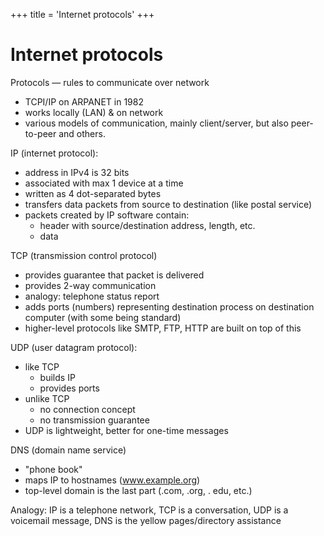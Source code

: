 +++
title = 'Internet protocols'
+++
# Internet protocols
Protocols — rules to communicate over network

- TCPI/IP on ARPANET in 1982
- works locally (LAN) & on network
- various models of communication, mainly client/server, but also peer-to-peer and others.

IP (internet protocol):

- address in IPv4 is 32 bits
- associated with max 1 device at a time
- written as 4 dot-separated bytes
- transfers data packets from source to destination (like postal service)
- packets created by IP software contain:
    - header with source/destination address, length, etc.
    - data

TCP (transmission control protocol)

- provides guarantee that packet is delivered
- provides 2-way communication
- analogy: telephone status report
- adds ports (numbers) representing destination process on destination computer (with some being standard)
- higher-level protocols like SMTP, FTP, HTTP are built on top of this

UDP (user datagram protocol):

- like TCP
    - builds IP
    - provides ports
- unlike TCP
    - no connection concept
    - no transmission guarantee
- UDP is lightweight, better for one-time messages

DNS (domain name service)

- "phone book"
- maps IP to hostnames (www.example.org)
- top-level domain is the last part (.com, .org, . edu, etc.)

Analogy: IP is a telephone network, TCP is a conversation, UDP is a voicemail message, DNS is the yellow pages/directory assistance
